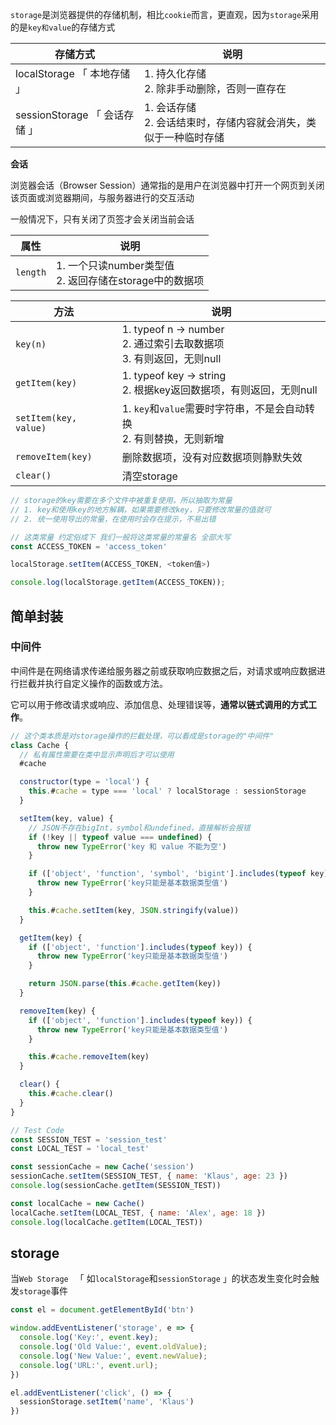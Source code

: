 `storage`是浏览器提供的存储机制，相比`cookie`而言，更直观，因为`storage`采用的是`key和value`的存储方式

| 存储方式                      | 说明                                                         |
| ----------------------------- | ------------------------------------------------------------ |
| localStorage 「 本地存储 」   | 1. 持久化存储<br />2. 除非手动删除，否则一直存在             |
| sessionStorage 「 会话存储 」 | 1. 会话存储<br />2. 会话结束时，存储内容就会消失，类似于一种临时存储 |



**会话**

浏览器会话（Browser Session）通常指的是用户在浏览器中打开一个网页到关闭该页面或浏览器期间，与服务器进行的交互活动

一般情况下，只有关闭了页签才会关闭当前会话  

| 属性     | 说明                                                        |
| -------- | ----------------------------------------------------------- |
| `length` | 1. 一个只读number类型值<br />2. 返回存储在storage中的数据项 |

| 方法                  | 说明                                                         |
| --------------------- | ------------------------------------------------------------ |
| `key(n)`              | 1. typeof n -> number<br />2. 通过索引去取数据项<br />3. 有则返回，无则null |
| `getItem(key)`        | 1. typeof key -> string<br />2. 根据key返回数据项，有则返回，无则null |
| `setItem(key, value)` | 1. `key`和`value`需要时字符串，不是会自动转换<br />2. 有则替换，无则新增 |
| `removeItem(key)`     | 删除数据项，没有对应数据项则静默失效                         |
| `clear()`             | 清空storage                                                  |

```js
// storage的key需要在多个文件中被重复使用，所以抽取为常量
// 1. key和使用key的地方解耦，如果需要修改key，只要修改常量的值就可
// 2. 统一使用导出的常量，在使用时会存在提示，不易出错

// 这类常量 约定俗成下 我们一般将这类常量的常量名 全部大写
const ACCESS_TOKEN = 'access_token'

localStorage.setItem(ACCESS_TOKEN, <token值>)

console.log(localStorage.getItem(ACCESS_TOKEN));
```



## 简单封装

### 中间件

中间件是在网络请求传递给服务器之前或获取响应数据之后，对请求或响应数据进行拦截并执行自定义操作的函数或方法。

它可以用于修改请求或响应、添加信息、处理错误等，**通常以链式调用的方式工作**。

```js
// 这个类本质是对storage操作的拦截处理，可以看成是storage的"中间件"
class Cache {
  // 私有属性需要在类中显示声明后才可以使用
  #cache

  constructor(type = 'local') {
    this.#cache = type === 'local' ? localStorage : sessionStorage
  }

  setItem(key, value) {
    // JSON不存在bigInt，symbol和undefined，直接解析会报错
    if (!key || typeof value === undefined) {
      throw new TypeError('key 和 value 不能为空')
    }

    if (['object', 'function', 'symbol', 'bigint'].includes(typeof key)) {
      throw new TypeError('key只能是基本数据类型值')
    }

    this.#cache.setItem(key, JSON.stringify(value))
  }

  getItem(key) {
    if (['object', 'function'].includes(typeof key)) {
      throw new TypeError('key只能是基本数据类型值')
    }

    return JSON.parse(this.#cache.getItem(key))
  }

  removeItem(key) {
    if (['object', 'function'].includes(typeof key)) {
      throw new TypeError('key只能是基本数据类型值')
    }

    this.#cache.removeItem(key)
  }

  clear() {
    this.#cache.clear()
  }
}

// Test Code
const SESSION_TEST = 'session_test'
const LOCAL_TEST = 'local_test'

const sessionCache = new Cache('session')
sessionCache.setItem(SESSION_TEST, { name: 'Klaus', age: 23 })
console.log(sessionCache.getItem(SESSION_TEST))

const localCache = new Cache()
localCache.setItem(LOCAL_TEST, { name: 'Alex', age: 18 })
console.log(localCache.getItem(LOCAL_TEST))
```



## storage

当`Web Storage ` 「 如`localStorage`和`sessionStorage` 」的状态发生变化时会触发`storage`事件

```js
const el = document.getElementById('btn')

window.addEventListener('storage', e => {
  console.log('Key:', event.key);
  console.log('Old Value:', event.oldValue);
  console.log('New Value:', event.newValue);
  console.log('URL:', event.url);
})

el.addEventListener('click', () => {
  sessionStorage.setItem('name', 'Klaus')
})
```

